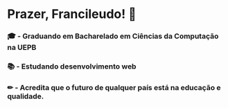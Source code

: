# Prazer, Francileudo! 👋

### 🎓 - Graduando em Bacharelado em Ciências da Computação na UEPB
### 📚 - Estudando desenvolvimento web
### ✏ - Acredita que o futuro de qualquer país está na educação e qualidade.
